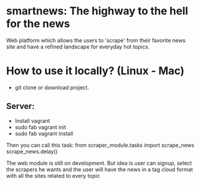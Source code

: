 # smartnews: The highway to the hell for the news
Web platform which allows the users to 'scrape' from their favorite news site and have a refined landscape for everyday hot topics.
# How to use it locally? (Linux - Mac)
* git clone or download project.

Server:
------
* Install vagrant
* sudo fab vagrant init
* sudo fab vagrant install


Then you can call this task:
from scraper_module.tasks import scrape_news
scrape_news.delay()

The web module is still on development. But idea is user can signup, select the scrapers he wants and the user will have the news in a tag cloud format with all the sites related to every topic
